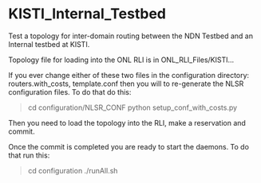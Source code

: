 # KISTI_Internal_Testbed
Test a topology for inter-domain routing between the NDN Testbed and an Internal testbed at KISTI.

Topology file for loading into the ONL RLI is in ONL_RLI_Files/KISTI...

If you ever change either of these two files in the configuration directory: routers.with_costs, template.conf
then you will to re-generate the NLSR configuration files.
To do that do this:
> cd configuration/NLSR_CONF
> python setup_conf_with_costs.py

Then you need to load the topology into the RLI, make a reservation and commit.

Once the commit is completed you are ready to start the daemons.
To do that run this:
> cd configuration
> ./runAll.sh





